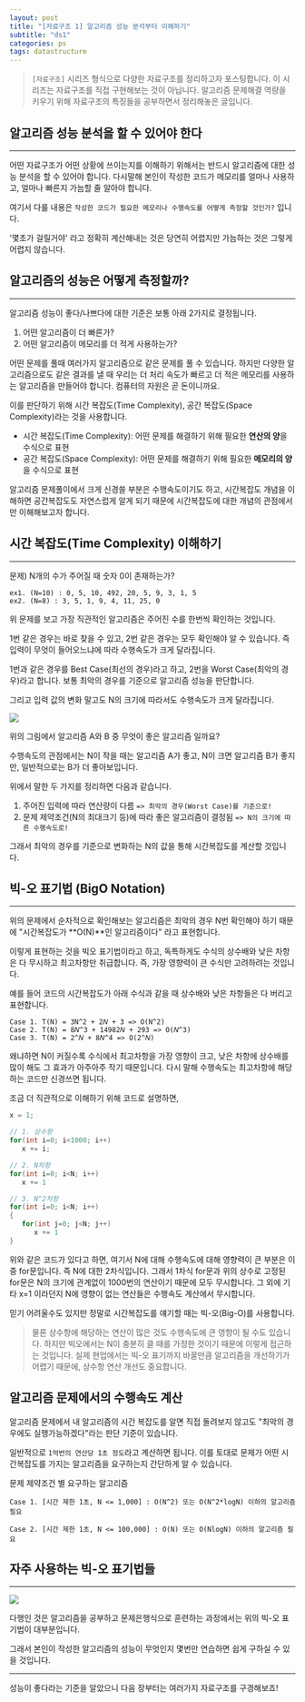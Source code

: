 ```yaml
---
layout: post
title: "[자료구조 1] 알고리즘 성능 분석부터 이해하기"
subtitle: "ds1"
categories: ps
tags: datastructure
---
```


> `[자료구조]` 시리즈 형식으로 다양한 자료구조를 정리하고자 포스팅합니다.
> 이 시리즈는 자료구조를 직접 구현해보는 것이 아닙니다.
> 알고리즘 문제해결 역량을 키우기 위해 자료구조의 특징들을 공부하면서 정리해놓은 글입니다.

## 알고리즘 성능 분석을 할 수 있어야 한다
---

어떤 자료구조가 어떤 상황에 쓰이는지를 이해하기 위해서는 반드시 알고리즘에 대한 성능 분석을 할 수 있어야 합니다.
다시말해 본인이 작성한 코드가 메모리를 얼마나 사용하고, 얼마나 빠른지 가늠할 줄 알아야 합니다. 

여기서 다룰 내용은 `작성한 코드가 필요한 메모리나 수행속도를 어떻게 측정할 것인가?` 입니다.

'몇초가 걸릴거야' 라고 정확히 계산해내는 것은 당연히 어렵지만 가늠하는 것은 그렇게 어렵지 않습니다.

## 알고리즘의 성능은 어떻게 측정할까?
---

알고리즘 성능이 좋다/나쁘다에 대한 기준은 보통 아래 2가지로 결정됩니다.

1. 어떤 알고리즘이 더 빠른가?
2. 어떤 알고리즘이 메모리를 더 적게 사용하는가?

어떤 문제를 풀때 여러가지 알고리즘으로 같은 문제를 풀 수 있습니다. 하지만 다양한 알고리즘으로도 같은 결과를 낼 때 우리는
더 처리 속도가 빠르고 더 적은 메모리를 사용하는 알고리즘을 만들어야 합니다. 컴퓨터의 자원은 곧 돈이니까요.

이를 판단하기 위해 시간 복잡도(Time Complexity), 공간 복잡도(Space Complexity)라는 것을 사용합니다.

- 시간 복잡도(Time Complexity): 어떤 문제를 해결하기 위해 필요한 **연산의 양**을 수식으로 표현
- 공간 복잡도(Space Complexity): 어떤 문제를 해결하기 위해 필요한 **메모리의 양**을 수식으로 표현

알고리즘 문제풀이에서 크게 신경쓸 부분은 수행속도이기도 하고, 시간복잡도 개념을 이해하면 공간복잡도도 자연스럽게 알게 되기 때문에
시간복잡도에 대한 개념의 관점에서만 이해해보고자 합니다.

## 시간 복잡도(Time Complexity) 이해하기
---

문제) N개의 수가 주어질 때 숫자 0이 존재하는가? 

```
ex1. (N=10) : 0, 5, 10, 492, 20, 5, 9, 3, 1, 5
ex2. (N=8) : 3, 5, 1, 9, 4, 11, 25, 0
```

위 문제를 보고 가장 직관적인 알고리즘은 주어진 수를 한번씩 확인하는 것입니다.

1번 같은 경우는 바로 찾을 수 있고, 2번 같은 경우는 모두 확인해야 알 수 있습니다.
즉 입력이 무엇이 들어오느냐에 따라 수행속도가 크게 달라집니다.

1번과 같은 경우를 Best Case(최선의 경우)라고 하고, 2번을 Worst Case(최악의 경우)라고 합니다.
보통 최악의 경우를 기준으로 알고리즘 성능을 판단합니다.

그리고 입력 값의 변화 말고도 N의 크기에 따라서도 수행속도가 크게 달라집니다.

![](https://laboputer.github.io/assets/img/algorithm/ds/algorithm.PNG)

위의 그림에서 알고리즘 A와 B 중 무엇이 좋은 알고리즘 일까요?

수행속도의 관점에서는 N이 작을 때는 알고리즘 A가 좋고, N이 크면 알고리즘 B가 좋지만, 일반적으로는 B가 더 좋아보입니다.

위에서 말한 두 가지를 정리하면 다음과 같습니다.

1. 주어진 입력에 따라 연산량이 다름
   `=> 최악의 경우(Worst Case)를 기준으로!`
2. 문제 제약조건(N의 최대크기 등)에 따라 좋은 알고리즘이 결정됨
   `=> N의 크기에 따른 수행속도로!`

그래서 최악의 경우를 기준으로 변화하는 N의 값을 통해 시간복잡도를 계산할 것입니다.

## 빅-오 표기법 (BigO Notation)
---

위의 문제에서 순차적으로 확인해보는 알고리즘은 최악의 경우 N번 확인해야 하기 때문에 "시간복잡도가 **O(N)**인 알고리즘이다" 라고 표현합니다.

이렇게 표현하는 것을 빅오 표기법이라고 하고, 독특하게도 수식의 상수배와 낮은 차항은 다 무시하고 최고차항만 취급합니다. 즉, 가장 영향력이 큰 수식만 고려하려는 것입니다.

예를 들어 코드의 시간복잡도가 아래 수식과 같을 때 상수배와 낮은 차항들은 다 버리고 표현합니다.

```
Case 1. T(N) = 3N^2 + 2𝑁 + 3 => O(N^2)
Case 2. T(N) = 8𝑁^3 + 14982𝑁 + 293 => O(𝑁^3)
Case 3. T(N) = 2^𝑁 + 8𝑁^4 => O(2^𝑁)
```

왜냐하면 N이 커질수록 수식에서 최고차항을 가장 영향이 크고, 낮은 차항에 상수배를 많이 해도 그 효과가 아주아주 작기 때문입니다.
다시 말해 수행속도는 최고차항에 해당하는 코드만 신경쓰면 됩니다.

조금 더 직관적으로 이해하기 위해 코드로 설명하면,

```C
x = 1;

// 1. 상수항
for(int i=0; i<1000; i++)
   x += i;

// 2. N차항
for(int i=0; i<N; i++)
   x += 1

// 3. N^2차항
for(int i=0; i<N; i++)
{
   for(int j=0; j<N; j++)
      x += 1
}
```
위와 같은 코드가 있다고 하면, 여기서 N에 대해 수행속도에 대해 영향력이 큰 부분은 이중 for문입니다. 즉 N에 대한 2차식입니다.
그래서 1차식 for문과 위의 상수로 고정된 for문은 N의 크기에 관계없이 1000번의 연산이기 때문에 모두 무시합니다. 
그 외에 기타 x=1 이라던지 N에 영향이 없는 연산들은 수행속도 계산에서 무시합니다.

믿기 어려울수도 있지만 정말로 시간복잡도를 얘기할 때는 빅-오(Big-O)를 사용합니다.

> 물론 상수항에 해당하는 연산이 많은 것도 수행속도에 큰 영향이 될 수도 있습니다. 하지만 빅오에서는 N이 충분히 클 때를 가정한 것이기 때문에 이렇게 접근하는 것입니다.
> 실제 현업에서는 빅-오 표기까지 바꿀만큼 알고리즘을 개선하기가 어렵기 때문에, 상수항 연산 개선도 중요합니다.

## 알고리즘 문제에서의 수행속도 계산

알고리즘 문제에서 내 알고리즘의 시간 복잡도를 알면 직접 돌려보지 않고도 "최악의 경우에도 실행가능하겠다"라는 판단 기준이 있습니다.

일반적으로 `1억번의 연산당 1초 정도`라고 계산하면 됩니다. 이를 토대로 문제가 어떤 시간복잡도를 가지는 알고리즘을 요구하는지 간단하게 알 수 있습니다.

문제 제약조건 별 요구하는 알고리즘
```
Case 1. [시간 제한 1초, N <= 1,000] : O(N^2) 또는 O(N^2*logN) 이하의 알고리즘 필요

Case 2. [시간 제한 1초, N <= 100,000] : O(N) 또는 O(NlogN) 이하의 알고리즘 필요
```

## 자주 사용하는 빅-오 표기법들
---

![](https://laboputer.github.io/assets/img/algorithm/ds/Big-O.PNG)

다행인 것은 알고리즘을 공부하고 문제은행식으로 훈련하는 과정에서는 위의 빅-오 표기법이 대부분입니다.

그래서 본인이 작성한 알고리즘의 성능이 무엇인지 몇번만 연습하면 쉽게 구하실 수 있을 것입니다.

---
성능이 좋다라는 기준을 알았으니 다음 장부터는 여러가지 자료구조를 구경해보죠!